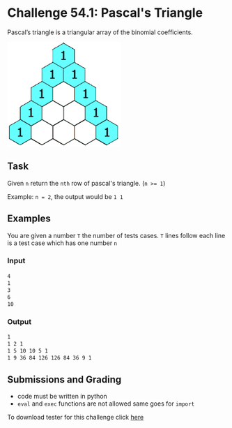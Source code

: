 # Challenge 54.1: Pascal's Triangle

Pascal’s triangle is a triangular array of the binomial coefficients.

![Pascal's Triangle](PascalTriangleAnimated2.gif)

## Task

Given `n` return the `nth` row of pascal's triangle. (`n >= 1`)

Example: `n = 2`, the output would be `1 1`

## Examples

You are given a number `T` the number of tests cases. `T` lines follow each line is a test case which has one number `n`

### Input
```
4
1
3
6
10
```

### Output
```
1
1 2 1
1 5 10 10 5 1
1 9 36 84 126 126 84 36 9 1
```

## Submissions and Grading

- code must be written in python
- `eval` and `exec` functions are not allowed same goes for `import`

To download tester for this challenge click [here](https://downgit.github.io/#/home?url=https://github.com/Pomroka/TWT_Challenges_Tester/tree/main/PreviousChallenges/Challenge_54_1)
